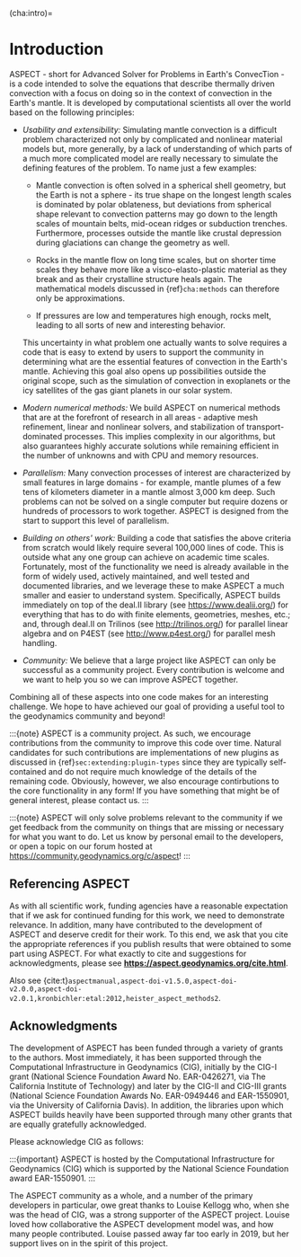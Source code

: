 (cha:intro)=
# Introduction

ASPECT - short for Advanced Solver for Problems in Earth's ConvecTion - is a code intended to solve the equations that describe thermally driven convection with a focus on doing so in the context of convection in the Earth's mantle.
It is developed by computational scientists all over the world based on the following principles:

-   *Usability and extensibility:* Simulating mantle convection is a difficult problem characterized not only by complicated and nonlinear material models but, more generally, by a lack of understanding of which parts of a much more complicated model are really necessary to simulate the defining features of the problem.
To name just a few examples:

    -   Mantle convection is often solved in a spherical shell geometry, but the Earth is not a sphere - its true shape on the longest length scales is dominated by polar oblateness, but deviations from spherical shape relevant to convection patterns may go down to the length scales of mountain belts, mid-ocean ridges or subduction trenches.
    Furthermore, processes outside the mantle like crustal depression during glaciations can change the geometry as well.

    -   Rocks in the mantle flow on long time scales, but on shorter time scales they behave more like a visco-elasto-plastic material as they break and as their crystalline structure heals again.
    The mathematical models discussed in {ref}`cha:methods` can therefore only be approximations.

    -   If pressures are low and temperatures high enough, rocks melt, leading to all sorts of new and interesting behavior.

    This uncertainty in what problem one actually wants to solve requires a code that is easy to extend by users to support the community in determining what are the essential features of convection in the Earth's mantle.
    Achieving this goal also opens up possibilities outside the original scope, such as the simulation of convection in exoplanets or the icy satellites of the gas giant planets in our solar system.

-   *Modern numerical methods:* We build ASPECT on numerical methods that are at the forefront of research in all areas - adaptive mesh refinement, linear and nonlinear solvers, and stabilization of transport-dominated processes.
This implies complexity in our algorithms, but also guarantees highly accurate solutions while remaining efficient in the number of unknowns and with CPU and memory resources.

-   *Parallelism:* Many convection processes of interest are characterized by small features in large domains - for example, mantle plumes of a few tens of kilometers diameter in a mantle almost 3,000 km deep.
Such problems can not be solved on a single computer but require dozens or hundreds of processors to work together.
ASPECT is designed from the start to support this level of parallelism.

-   *Building on others' work:* Building a code that satisfies the above criteria from scratch would likely require several 100,000 lines of code.
This is outside what any one group can achieve on academic time scales.
Fortunately, most of the functionality we need is already available in the form of widely used, actively maintained, and well tested and documented libraries, and we leverage these to make ASPECT a much smaller and easier to understand system.
Specifically, ASPECT builds immediately on top of the deal.II library (see <https://www.dealii.org/>) for everything that has to do with finite elements, geometries, meshes, etc.; and, through deal.II on Trilinos (see <http://trilinos.org/>) for parallel linear algebra and on P4EST (see <http://www.p4est.org/>) for parallel mesh handling.

-   *Community:* We believe that a large project like ASPECT can only be successful as a community project.
Every contribution is welcome and we want to help you so we can improve ASPECT together.

Combining all of these aspects into one code makes for an interesting challenge.
We hope to have achieved our goal of providing a useful tool to the geodynamics community and beyond!

:::{note}
ASPECT is a community project. As such, we encourage contributions from the community to improve this code over time.
Natural candidates for such contributions are implementations of new plugins as discussed in {ref}`sec:extending:plugin-types` since they are typically self-contained and do not require much knowledge of the details of the remaining code.
Obviously, however, we also encourage contirbutions to the core functionality in any form! If you have something that might be of general interest, please contact us.
:::

:::{note}
ASPECT will only solve problems relevant to the community if we get feedback from the community on things that are missing or necessary for what you want to do.
Let us know by personal email to the developers, or open a topic on our forum hosted at <https://community.geodynamics.org/c/aspect>!
:::

## Referencing ASPECT

As with all scientific work, funding agencies have a reasonable expectation that if we ask for continued funding for this work, we need to demonstrate relevance.
In addition, many have contributed to the development of ASPECT and deserve credit for their work.
To this end, we ask that you cite the appropriate references if you publish results that were obtained to some part using ASPECT.
For what exactly to cite and suggestions for acknowledgments, please see **<https://aspect.geodynamics.org/cite.html>**.

Also see {cite:t}`aspectmanual,aspect-doi-v1.5.0,aspect-doi-v2.0.0,aspect-doi-v2.0.1,kronbichler:etal:2012,heister_aspect_methods2`.

## Acknowledgments

The development of ASPECT has been funded through a variety of grants to the authors.
Most immediately, it has been supported through the Computational Infrastructure in Geodynamics (CIG), initially by the CIG-I grant (National Science Foundation Award No. EAR-0426271, via The California Institute of Technology) and later by the CIG-II and CIG-III grants (National Science Foundation Awards No. EAR-0949446 and EAR-1550901, via the University of California Davis).
In addition, the libraries upon which ASPECT builds heavily have been supported through many other grants that are equally gratefully acknowledged.

Please acknowledge CIG as follows:

:::{important}
ASPECT is hosted by the Computational Infrastructure for Geodynamics (CIG) which is supported by the National Science Foundation award EAR-1550901.
:::

The ASPECT community as a whole, and a number of the primary developers in particular, owe great thanks to Louise Kellogg who, when she was the head of CIG, was a strong supporter of the ASPECT project.
Louise loved how collaborative the ASPECT development model was, and how many people contributed.
Louise passed away far too early in 2019, but her support lives on in the spirit of this project.
